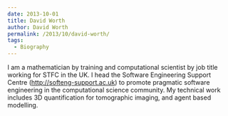 ```yaml
---
date: 2013-10-01
title: David Worth
author: David Worth
permalink: /2013/10/david-worth/
tags:
  - Biography
---
```

I am a mathematician by training and computational scientist by job title working for STFC in the UK. I head the Software Engineering Support Centre (<a title="SESC" href="http://softeng-support.ac.uk" target="_blank">http://softeng-support.ac.uk</a>) to promote pragmatic software engineering in the computational science community. My technical work includes 3D quantification for tomographic imaging, and agent based modelling.
